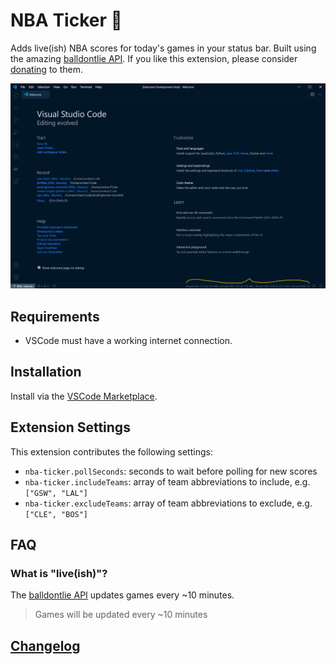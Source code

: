 # NBA Ticker 🏀

Adds live(ish) NBA scores for today's games in your status bar. Built using the amazing [balldontlie API](https://www.balldontlie.io/#introduction). If you like this extension, please consider [donating](https://www.patreon.com/balldontlie) to them.

![Status bar ticker](./images/screenshot-1.png)

## Requirements

- VSCode must have a working internet connection.

## Installation

Install via the [VSCode Marketplace](https://marketplace.visualstudio.com/items?itemName=omkarmoghe.nba-ticker).

## Extension Settings

This extension contributes the following settings:

* `nba-ticker.pollSeconds`: seconds to wait before polling for new scores
* `nba-ticker.includeTeams`: array of team abbreviations to include, e.g. `["GSW", "LAL"]`
* `nba-ticker.excludeTeams`: array of team abbreviations to exclude, e.g. `["CLE", "BOS"]`

## FAQ

### What is "live(ish)"?
The [balldontlie API](https://www.balldontlie.io/#considerations-3) updates games every ~10 minutes.
> Games will be updated every ~10 minutes

## [Changelog](./CHANGELOG.md)
